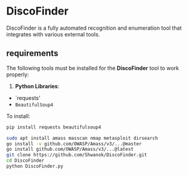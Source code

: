 # DiscoFinder

DiscoFinder is a fully automated recognition and enumeration tool that integrates with various external tools.



## requirements

The following tools must be installed for the **DiscoFinder** tool to work properly:

1. **Python Libraries**:
 - `requests'
 - `BeautifulSoup4`

 To install:
 ```bash
 pip install requests beautifulsoup4

sudo apt install amass masscan nmap metasploit dirsearch
go install -v github.com/OWASP/Amass/v3/...@master
go install github.com/OWASP/Amass/v3/...@latest
git clone https://github.com/Shwanok/DiscoFinder.git
cd DiscoFinder
python DiscoFinder.py
